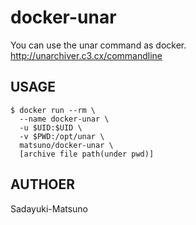# docker-unar

You can use the unar command as docker.
http://unarchiver.c3.cx/commandline


## USAGE

```
$ docker run --rm \
  --name docker-unar \
  -u $UID:$UID \
  -v $PWD:/opt/unar \
  matsuno/docker-unar \
  [archive file path(under pwd)]
```

## AUTHOER

Sadayuki-Matsuno
